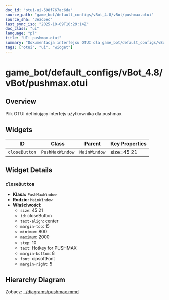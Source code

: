 ```yaml
---
doc_id: "otui-ui-598f767ac6da"
source_path: "game_bot/default_configs/vBot_4.8/vBot/pushmax.otui"
source_sha: "3ead5ec"
last_sync_iso: "2025-10-09T10:29:14Z"
doc_class: "ui"
language: "pl"
title: "UI: pushmax.otui"
summary: "Dokumentacja interfejsu OTUI dla game_bot/default_configs/vBot_4.8/vBot/pushmax.otui"
tags: ["otui", "ui", "widget"]
---
```


# game_bot/default_configs/vBot_4.8/vBot/pushmax.otui

## Overview

Plik OTUI definiujący interfejs użytkownika dla pushmax.

## Widgets

| ID | Class | Parent | Key Properties |
|----|-------|--------|----------------|
| `closeButton` | `PushMaxWindow` | `MainWindow` | size=45 21 |

## Widget Details

### `closeButton`

- **Klasa:** `PushMaxWindow`
- **Rodzic:** `MainWindow`
- **Właściwości:**
  - `size`: 45 21
  - `id`: closeButton
  - `text-align`: center
  - `margin-top`: 15
  - `minimum`: 800
  - `maximum`: 2000
  - `step`: 10
  - `text`: Hotkey for PUSHMAX
  - `margin-bottom`: 8
  - `font`: cipsoftFont
  - `margin-right`: 5

## Hierarchy Diagram

Zobacz: [../diagrams/pushmax.mmd](../diagrams/pushmax.mmd)
